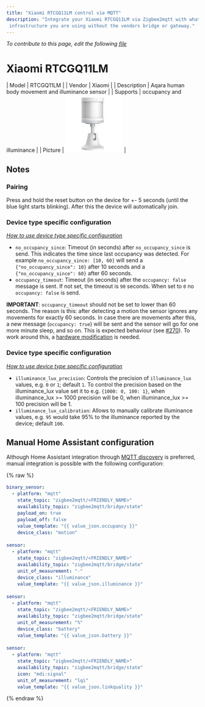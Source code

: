 ```yaml
---
title: "Xiaomi RTCGQ11LM control via MQTT"
description: "Integrate your Xiaomi RTCGQ11LM via Zigbee2mqtt with whatever smart home
 infrastructure you are using without the vendors bridge or gateway."
---
```


*To contribute to this page, edit the following
[file](https://github.com/Koenkk/zigbee2mqtt.io/blob/master/docs/devices/RTCGQ11LM.md)*

# Xiaomi RTCGQ11LM

| Model | RTCGQ11LM  |
| Vendor  | Xiaomi  |
| Description | Aqara human body movement and illuminance sensor |
| Supports | occupancy and illuminance |
| Picture | ![Xiaomi RTCGQ11LM](../images/devices/RTCGQ11LM.jpg) |

## Notes


### Pairing
Press and hold the reset button on the device for +- 5 seconds (until the blue light starts blinking).
After this the device will automatically join.


### Device type specific configuration
*[How to use device type specific configuration](../information/configuration.md)*

* `no_occupancy_since`: Timeout (in seconds) after `no_occupancy_since` is send.
This indicates the time since last occupancy was detected.
For example `no_occupancy_since: [10, 60]` will send a `{"no_occupancy_since": 10}` after 10 seconds
and a `{"no_occupancy_since": 60}` after 60 seconds.
* `occupancy_timeout`: Timeout (in seconds) after the `occupancy: false` message is sent.
If not set, the timeout is `90` seconds.
When set to `0` no `occupancy: false` is send.

**IMPORTANT**: `occupancy_timeout` should not be set to lower than 60 seconds.
The reason is this: after detecting a motion the sensor ignores any movements for
exactly 60 seconds. In case there are movements after this, a new message
(`occupancy: true`) will be sent and the sensor will go for one more minute sleep, and so on.
This is expected behaviour (see [#270](https://github.com/Koenkk/zigbee2mqtt/issues/270#issuecomment-414999973)).
To work around this, a
[hardware modification](https://community.smartthings.com/t/making-xiaomi-motion-sensor-a-super-motion-sensor/139806)
is needed.


### Device type specific configuration
*[How to use device type specific configuration](../information/configuration.md)*


* `illuminance_lux_precision`: Controls the precision of `illuminance_lux` values, e.g. `0` or `1`; default `1`.
To control the precision based on the illuminance_lux value set it to e.g. `{1000: 0, 100: 1}`,
when illuminance_lux >= 1000 precision will be 0, when illuminance_lux >= 100 precision will be 1.
* `illuminance_lux_calibration`: Allows to manually calibrate illuminance values,
e.g. `95` would take 95% to the illuminance reported by the device; default `100`.


## Manual Home Assistant configuration
Although Home Assistant integration through [MQTT discovery](../integration/home_assistant) is preferred,
manual integration is possible with the following configuration:


{% raw %}
```yaml
binary_sensor:
  - platform: "mqtt"
    state_topic: "zigbee2mqtt/<FRIENDLY_NAME>"
    availability_topic: "zigbee2mqtt/bridge/state"
    payload_on: true
    payload_off: false
    value_template: "{{ value_json.occupancy }}"
    device_class: "motion"

sensor:
  - platform: "mqtt"
    state_topic: "zigbee2mqtt/<FRIENDLY_NAME>"
    availability_topic: "zigbee2mqtt/bridge/state"
    unit_of_measurement: "-"
    device_class: "illuminance"
    value_template: "{{ value_json.illuminance }}"

sensor:
  - platform: "mqtt"
    state_topic: "zigbee2mqtt/<FRIENDLY_NAME>"
    availability_topic: "zigbee2mqtt/bridge/state"
    unit_of_measurement: "%"
    device_class: "battery"
    value_template: "{{ value_json.battery }}"

sensor:
  - platform: "mqtt"
    state_topic: "zigbee2mqtt/<FRIENDLY_NAME>"
    availability_topic: "zigbee2mqtt/bridge/state"
    icon: "mdi:signal"
    unit_of_measurement: "lqi"
    value_template: "{{ value_json.linkquality }}"
```
{% endraw %}


